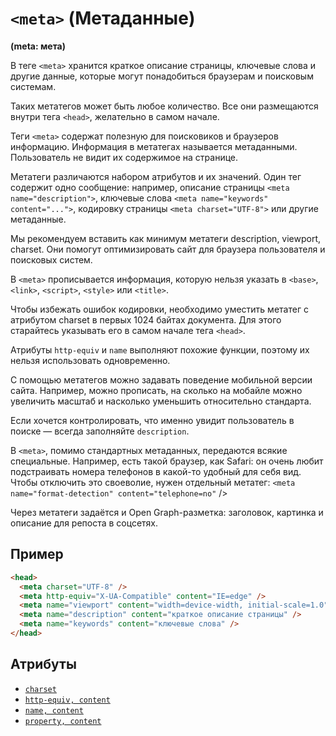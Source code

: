 # `<meta>` (Метаданные)

**(meta: мета)**

В теге `<meta>` хранится краткое описание страницы, ключевые слова и другие данные, которые могут понадобиться браузерам и поисковым системам.

Таких метатегов может быть любое количество. Все они размещаются внутри тега `<head>`, желательно в самом начале.

Теги `<meta>` содержат полезную для поисковиков и браузеров информацию. Информация в метатегах называется метаданными. Пользователь не видит их содержимое на странице.

Метатеги различаются набором атрибутов и их значений. Один тег содержит одно сообщение: например, описание страницы `<meta name="description">`, ключевые слова `<meta name="keywords" content="...">`, кодировку страницы `<meta charset="UTF-8">` или другие метаданные.

Мы рекомендуем вставить как минимум метатеги description, viewport, charset. Они помогут оптимизировать сайт для браузера пользователя и поисковых систем.

В `<meta>` прописывается информация, которую нельзя указать в `<base>`, `<link>`, `<script>`, `<style>` или `<title>`.

Чтобы избежать ошибок кодировки, необходимо уместить метатег с атрибутом charset в первых 1024 байтах документа. Для этого старайтесь указывать его в самом начале тега `<head>`.

Атрибуты `http-equiv` и `name` выполняют похожие функции, поэтому их нельзя использовать одновременно.

С помощью метатегов можно задавать поведение мобильной версии сайта. Например, можно прописать, на сколько на мобайле можно увеличить масштаб и насколько уменьшить относительно стандарта.

Если хочется контролировать, что именно увидит пользователь в поиске — всегда заполняйте `description`.

В `<meta>`, помимо стандартных метаданных, передаются всякие специальные. Например, есть такой браузер, как Safari: он очень любит подстраивать номера телефонов в какой-то удобный для себя вид. Чтобы отключить это своеволие, нужен отдельный метатег:
`<meta name="format-detection" content="telephone=no"` />

Через метатеги задаётся и Open Graph-разметка: заголовок, картинка и описание для репоста в соцсетях.

## Пример

```html
<head>
  <meta charset="UTF-8" />
  <meta http-equiv="X-UA-Compatible" content="IE=edge" />
  <meta name="viewport" content="width=device-width, initial-scale=1.0" />
  <meta name="description" content="краткое описание страницы" />
  <meta name="keywords" content="ключевые слова" />
</head>
```

## Атрибуты

- [`charset`](<../ATTRIBUTES/charset (КОДИРОВКА СТРАНИЦЫ).md>)
- [`http-equiv, content`](<../ATTRIBUTES/http-equiv, content (ПОВЕДЕНИЕ СТРАНИЦЫ).md>)
- [`name, content`](<../ATTRIBUTES/name, content (ДАННЫЕ СТРАНИЦЫ).md>)
- [`property, content`](<../ATTRIBUTES/property, content (OPEN-GRAPH РАЗМЕТКА).md>)
